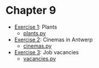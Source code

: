 # Chapter 9
- [Exercise 1](/C9/EX1): Plants
    - [plants.py](/C9/EX1/plants.py)
- [Exercise 2](/C9/EX2): Cinemas in Antwerp
    - [cinemas.py](/C9/EX2/cinemas.py)
- [Exercise 3](/C9/EX3): Job vacancies
    - [vacancies.py](/C9/EX3/vacancies.py)
